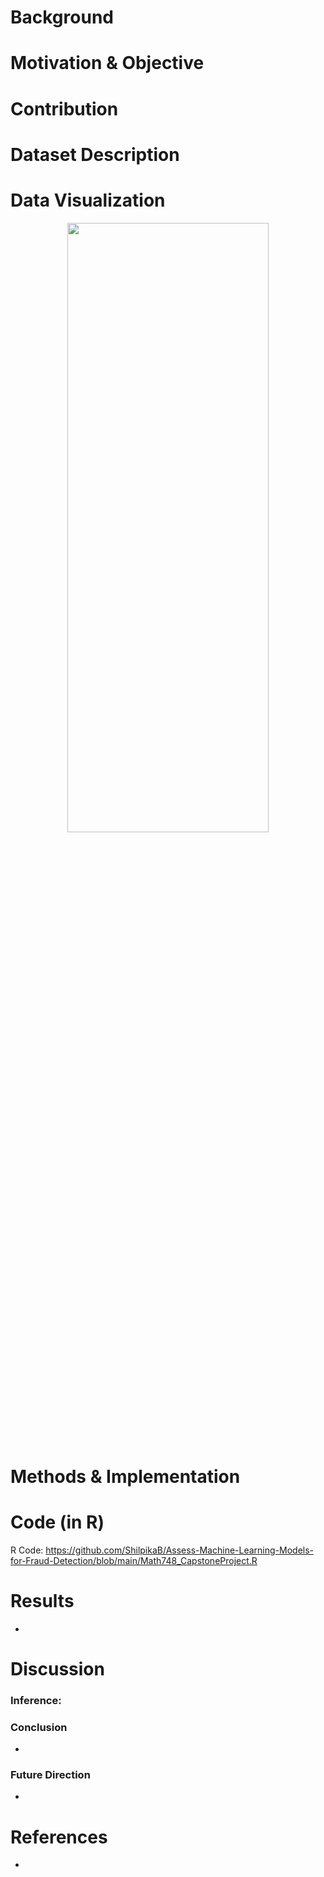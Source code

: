 # Background

# Motivation & Objective

# Contribution

# Dataset Description

# Data Visualization
<div align="center">
  <img src="" width=80% height=50%>
</div>

# Methods & Implementation

# Code (in R)
R Code: https://github.com/ShilpikaB/Assess-Machine-Learning-Models-for-Fraud-Detection/blob/main/Math748_CapstoneProject.R


# Results
- 


# Discussion


### Inference: 

### Conclusion 
- 
### Future Direction
- 

# References
- 

